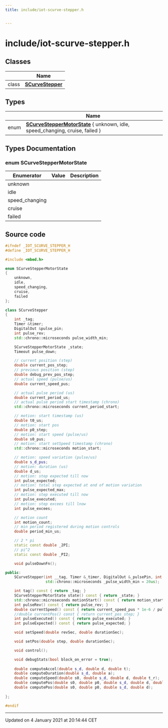 ```yaml
---
title: include/iot-scurve-stepper.h


---
```


# include/iot-scurve-stepper.h








## Classes

|                | Name           |
| -------------- | -------------- |
| class | **[SCurveStepper](https://github.com/devel0/iot-stepper-motor/tree/main/data/api/Classes/classSCurveStepper.md)**  |

## Types

|                | Name           |
| -------------- | -------------- |
| enum | **[SCurveStepperMotorState](https://github.com/devel0/iot-stepper-motor/tree/main/data/api/Files/iot-scurve-stepper_8h.md#enum-scurvesteppermotorstate)** { unknown, idle, speed_changing, cruise, failed } |










## Types Documentation

### enum SCurveStepperMotorState


| Enumerator | Value | Description |
| ---------- | ----- | ----------- |
| unknown |  |   |
| idle |  |   |
| speed_changing |  |   |
| cruise |  |   |
| failed |  |   |




































## Source code

```cpp
#ifndef _IOT_SCURVE_STEPPER_H
#define _IOT_SCURVE_STEPPER_H

#include <mbed.h>

enum SCurveStepperMotorState
{
    unknown,
    idle,
    speed_changing,
    cruise,
    failed
};

class SCurveStepper
{
    int _tag;
    Timer &timer;
    DigitalOut &pulse_pin;
    int pulse_rev;
    std::chrono::microseconds pulse_width_min;

    SCurveStepperMotorState _state;    
    Timeout pulse_down;        

    // current position (step)
    double current_pos_step;
    // previous position (step)
    double debug_prev_pos_step;
    // actual speed (pulse/us)
    double current_speed_pus;

    // actual pulse period (us)
    double current_period_us;
    // actual pulse period start timestamp (chrono)
    std::chrono::microseconds current_period_start;

    // motion: start timestamp (us)
    double t0_us;
    // motion: start pos
    double p0_step;    
    // motion: start speed (pulse/us)
    double s0_pus;
    // motion: start setSpeed timestamp (chrono)
    std::chrono::microseconds motion_start;    

    // motion: speed variation (pulse/us)
    double s_d_pus;    
    // motion: duration (us)
    double d_us;
    // motion: step expected till now
    int pulse_expected;
    // motion: total step expected at end of motion variation
    int pulse_expected_max;
    // motion: step executed till now
    int pulse_executed;    
    // motion: step excees till lnow
    int pulse_excees;

    // motion count
    int motion_count;    
    // min period registered during motion controls
    double period_min_us;    

    // 2 * pi
    static const double _2PI;
    // pi^2
    static const double _PI2;

    void pulseDownFn();

public:
    SCurveStepper(int __tag, Timer &_timer, DigitalOut &_pulsePin, int _pulse_rev,
                  std::chrono::microseconds _pulse_width_min = 20us);

    int tag() const { return _tag; }
    SCurveStepperMotorState state() const { return _state; }
    std::chrono::microseconds motionStart() const { return motion_start; }    
    int pulseRev() const { return pulse_rev; }
    double currentSpeed() const { return current_speed_pus * 1e-6 / pulse_rev; }
    //double currentPos() const { return current_pos_step; }
    int pulseExecuted() const { return pulse_executed; }
    int pulseExpected() const { return pulse_expected; }

    void setSpeed(double revSec, double durationSec);

    void setPos(double step, double durationSec);

    void control();

    void debugStats(bool block_on_error = true);
    
    double computeAccel(double s_d, double d, double t);
    double computeDuration(double s_d, double a);
    double computeSpeed(double s0, double s_d, double d, double t_r);
    double computePos(double s0, double p0, double s_d, double d, double t_r);
    double computePos(double s0, double p0, double s_d, double d);
    
};

#endif
```


-------------------------------

Updated on  4 January 2021 at 20:14:44 CET
